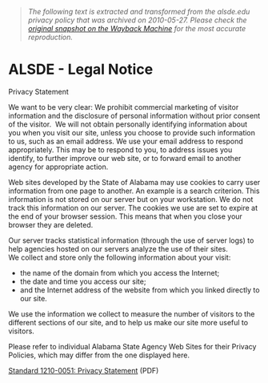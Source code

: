 > *The following text is extracted and transformed from the alsde.edu privacy policy that was archived on 2010-05-27. Please check the [original snapshot on the Wayback Machine](https://web.archive.org/web/20100527085106id_/http%3A//www.alsde.edu/html/legal_notice.asp%3Ffooter%3Dgeneral%26legalType%3Dprivacy_policy) for the most accurate reproduction.*

# ALSDE - Legal Notice

Privacy Statement

We want to be very clear: We prohibit commercial marketing of visitor information and the disclosure of personal information without prior consent of the visitor.  We will not obtain personally identifying information about you when you visit our site, unless you choose to provide such information to us, such as an email address. We use your email address to respond appropriately. This may be to respond to you, to address issues you identify, to further improve our web site, or to forward email to another agency for appropriate action.

Web sites developed by the State of Alabama may use cookies to carry user information from one page to another. An example is a search criterion. This information is not stored on our server but on your workstation. We do not track this information on our server. The cookies we use are set to expire at the end of your browser session. This means that when you close your browser they are deleted.

Our server tracks statistical information (through the use of server logs) to help agencies hosted on our servers analyze the use of their sites.  
We collect and store only the following information about your visit:

  * the name of the domain from which you access the Internet; 
  * the date and time you access our site; 
  * and the Internet address of the website from which you linked directly to our site. 



We use the information we collect to measure the number of visitors to the different sections of our site, and to help us make our site more useful to visitors.

Please refer to individual Alabama State Agency Web Sites for their Privacy Policies, which may differ from the one displayed here.

[Standard 1210-0051: Privacy Statement](http://isd.alabama.gov/policies/new_format/Standards/Standard_1210-00S1_Online_Privacy_Statement.pdf) (PDF)   


